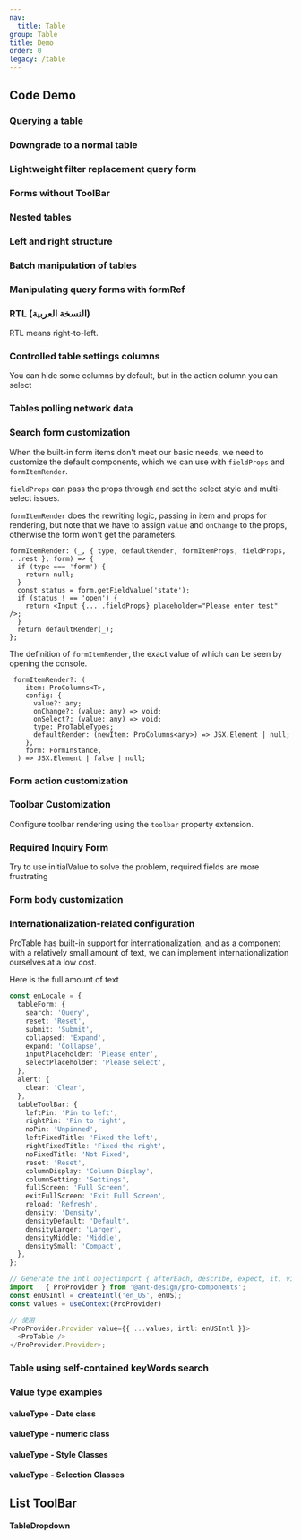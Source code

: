 ```yaml
---
nav:
  title: Table
group: Table
title: Demo
order: 0
legacy: /table
---
```


## Code Demo

### Querying a table

<code src="../../../demos/table/single.tsx"  background="var(--main-bg-color)" ></code>

<code src="../../../demos/table/dataSource.tsx"  background="var(--main-bg-color)" debug></code>

### Downgrade to a normal table

<code src="../../../demos/table/normal.tsx"  background="var(--main-bg-color)" ></code>

### Lightweight filter replacement query form

<code src="../../../demos/table/lightfilter.tsx"  background="var(--main-bg-color)" ></code>

### Forms without ToolBar

<code src="../../../demos/table/no-title.tsx" ></code>

### Nested tables

<code src="../../../demos/table/table-nested.tsx"  background="var(--main-bg-color)" ></code>

### Left and right structure

<code src="../../../demos/table/split.tsx"  background="var(--main-bg-color)" ></code>

### Batch manipulation of tables

<code src="../../../demos/table/batchOption.tsx"  background="var(--main-bg-color)" ></code>

### Manipulating query forms with formRef

<code src="../../../demos/table/form.tsx"  background="var(--main-bg-color)" ></code>

### RTL (النسخة العربية)

RTL means right-to-left.

<code src="../../../demos/table/rtl_table.tsx"  background="var(--main-bg-color)" ></code>

### Controlled table settings columns

You can hide some columns by default, but in the action column you can select

<code src="../../../demos/table/columnsStateMap.tsx"  background="var(--main-bg-color)" ></code>

### Tables polling network data

<code src="../../../demos/table/pollinga.tsx"  background="var(--main-bg-color)" ></code>

### Search form customization

When the built-in form items don't meet our basic needs, we need to customize the default components, which we can use with `fieldProps` and `formItemRender`.

`fieldProps` can pass the props through and set the select style and multi-select issues.

`formItemRender` does the rewriting logic, passing in item and props for rendering, but note that we have to assign `value` and `onChange` to the props, otherwise the form won't get the parameters.

```tsx | pure
formItemRender: (_, { type, defaultRender, formItemProps, fieldProps, . .rest }, form) => {
  if (type === 'form') {
    return null;
  }
  const status = form.getFieldValue('state');
  if (status ! == 'open') {
    return <Input {... .fieldProps} placeholder="Please enter test" />;
  }
  return defaultRender(_);
};
```

The definition of `formItemRender`, the exact value of which can be seen by opening the console.

```tsx | pure
 formItemRender?: (
    item: ProColumns<T>,
    config: {
      value?: any;
      onChange?: (value: any) => void;
      onSelect?: (value: any) => void;
      type: ProTableTypes;
      defaultRender: (newItem: ProColumns<any>) => JSX.Element | null;
    },
    form: FormInstance,
  ) => JSX.Element | false | null;
```

<code src="../../../demos/table/linkage_form.tsx"  background="var(--main-bg-color)" ></code>

### Form action customization

<code src="../../../demos/table/search_option.tsx"  background="var(--main-bg-color)" ></code>

### Toolbar Customization

Configure toolbar rendering using the `toolbar` property extension.

<code src="../../../demos/table/listToolBar.tsx"  background="var(--main-bg-color)" ></code>

### Required Inquiry Form

Try to use initialValue to solve the problem, required fields are more frustrating

<code src="../../../demos/table/open-rules.tsx" ></code>

### Form body customization

<code src="../../../demos/table/renderTable.tsx"  background="var(--main-bg-color)" ></code>

### Internationalization-related configuration

ProTable has built-in support for internationalization, and as a component with a relatively small amount of text, we can implement internationalization ourselves at a low cost.

Here is the full amount of text

```typescript | pure
const enLocale = {
  tableForm: {
    search: 'Query',
    reset: 'Reset',
    submit: 'Submit',
    collapsed: 'Expand',
    expand: 'Collapse',
    inputPlaceholder: 'Please enter',
    selectPlaceholder: 'Please select',
  },
  alert: {
    clear: 'Clear',
  },
  tableToolBar: {
    leftPin: 'Pin to left',
    rightPin: 'Pin to right',
    noPin: 'Unpinned',
    leftFixedTitle: 'Fixed the left',
    rightFixedTitle: 'Fixed the right',
    noFixedTitle: 'Not Fixed',
    reset: 'Reset',
    columnDisplay: 'Column Display',
    columnSetting: 'Settings',
    fullScreen: 'Full Screen',
    exitFullScreen: 'Exit Full Screen',
    reload: 'Refresh',
    density: 'Density',
    densityDefault: 'Default',
    densityLarger: 'Larger',
    densityMiddle: 'Middle',
    densitySmall: 'Compact',
  },
};

// Generate the intl objectimport { afterEach, describe, expect, it, vi } from 'vitest';
import   { ProProvider } from '@ant-design/pro-components';
const enUSIntl = createIntl('en_US', enUS);
const values = useContext(ProProvider)

// 使用
<ProProvider.Provider value={{ ...values, intl: enUSIntl }}>
  <ProTable />
</ProProvider.Provider>;
```

<code src="../../../demos/table/intl.tsx"  background="var(--main-bg-color)" ></code>

### Table using self-contained keyWords search

<code src="../../../demos/table/search.tsx"  background="var(--main-bg-color)" ></code>

### Value type examples

#### valueType - Date class

<code src="../../../demos/table/valueTypeDate.tsx"  background="var(--main-bg-color)" ></code>

#### valueType - numeric class

<code src="../../../demos/table/valueTypeNumber.tsx"  background="var(--main-bg-color)" ></code>

#### valueType - Style Classes

<code src="../../../demos/table/valueType.tsx"  background="var(--main-bg-color)" ></code>

#### valueType - Selection Classes

<code src="../../../demos/table/valueType_select.tsx"  background="var(--main-bg-color)" ></code>

<code src="../../../demos/table/config-provider.tsx" debug  background="var(--main-bg-color)" ></code>

## List ToolBar

<code src="../../../demos/table/ListToolBar/basic.tsx" background="var(--main-bg-color)" title="列表工具栏-基本使用"></code>

<code src="../../../demos/table/ListToolBar/no-title.tsx" background="var(--main-bg-color)" title="无标题" desc="列表工具栏-没有标题的情况下搜索框会前置。"></code>

<code src="../../../demos/table/ListToolBar/multipleLine.tsx" background="var(--main-bg-color)" title="双行布局" desc="列表工具栏-双行的情况下会有双行的布局形式。"></code>

<code src="../../../demos/table/ListToolBar/tabs.tsx" background="var(--main-bg-color)" title="带标签" desc="列表工具栏-标签需配合 `multipleLine` 为 `true` 时使用。"></code>

<code src="../../../demos/table/ListToolBar/menu.tsx" background="var(--main-bg-color)" title="列表工具栏-标题下拉菜单"></code>

#### TableDropdown

<code src="../../../demos/table/edittable-rules.tsx" background="var(--main-bg-color)" title="列表工具栏-标题下拉菜单" debug></code>
